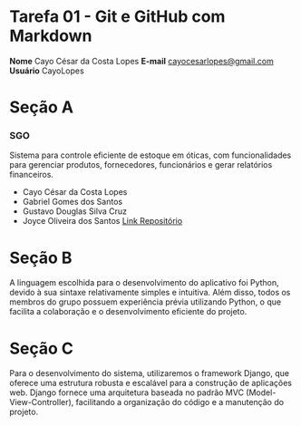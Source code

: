 # Tarefa 01 - Git e GitHub com Markdown
**Nome** Cayo César da Costa Lopes
**E-mail** cayocesarlopes@gmail.com
**Usuário** CayoLopes

# Seção A

### SGO

Sistema para controle eficiente de estoque em óticas, com funcionalidades para gerenciar produtos, fornecedores, funcionários e gerar relatórios financeiros.

- Cayo César da Costa Lopes
- Gabriel Gomes dos Santos
- Gustavo Douglas Silva Cruz
- Joyce Oliveira dos Santos
[Link Repositório](https://github.com/Joyce8900/SGO-EngII)

# Seção B 

A linguagem escolhida para o desenvolvimento do aplicativo foi Python, devido à sua sintaxe relativamente simples e intuitiva. Além disso, todos os membros do grupo possuem experiência prévia utilizando Python, o que facilita a colaboração e o desenvolvimento eficiente do projeto.

# Seção C

Para o desenvolvimento do sistema, utilizaremos o framework Django, que oferece uma estrutura robusta e escalável para a construção de aplicações web. Django fornece uma arquitetura baseada no padrão MVC (Model-View-Controller), facilitando a organização do código e a manutenção do projeto.